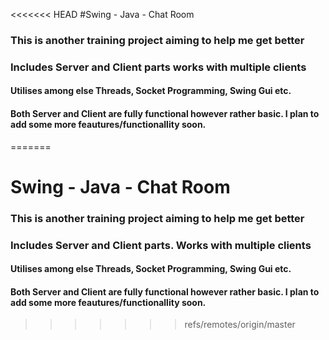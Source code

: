 <<<<<<< HEAD
#Swing - Java - Chat Room
### This is another training project aiming to help me get better
### Includes Server and Client parts works with multiple clients
#### Utilises among else Threads, Socket Programming, Swing Gui etc.
#### Both Server and  Client are fully functional however rather basic. I plan to add some more feautures/functionallity soon.
=======
# Swing - Java - Chat Room
### This is another training project aiming to help me get better
### Includes Server and Client parts. Works with multiple clients
#### Utilises among else Threads, Socket Programming, Swing Gui etc.
#### Both Server and  Client are fully functional however rather basic. I plan to add some more feautures/functionallity soon.
>>>>>>> refs/remotes/origin/master
